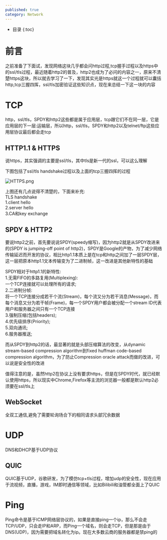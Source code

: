 ```yaml
---
published: true
category: Network
---
```

* 目录
{:toc}

# 前言  
之前准备了下面试，发现网络这块几乎都会问http过程,tcp握手过程以及https中的ssl/tls过程，最近随着http2的普及，http2也成为了必问的内容之一，原来不清楚https这块，所以就去学习了一下，发现其实光是https就这一个过程就可以囊括http,tcp三握四挥，ssl/tls加密验证这些知识点，现在来总结一下这一块的内容  

# TCP  
http，ssl/tls，SPDY和http2这些都是属于应用层，tcp跟它们不在同一层，它是应用层的下一层:运输层，所以http，ssl/tls，SPDY和http2以及telnet/ftp这些应用层协议最后都会走tcp  

## HTTP1.1 & HTTPS  
说https，其实强调的主要是ssl/tls，其中tls是新一代的ssl，可以这么理解  

下图包括了ssl/tls handshake过程以及上面的tcp三握四挥的过程  

![HTTPS.png](https://silbertmonaphia.github.io/assets/images/HTTPS.png)

上图还有几点说得不清楚的，下面来补充:  
TLS handshake  
1.client hello  
2.server hello  
3.CA和key exchange  

## SPDY & HTTP2  
要说http2之前，首先要说说SPDY(speedy缩写)，因为http2就是从SPDY改进来的(SPDY is jumping-off point of http2)，SPDY是Google的产物，为了减少网络传输延迟而开发的协议，相比http1.1本质上是在tcp和http之间加了一层SPDY层，这一层把原本http1.1文本传输变为了二进制帧，这一改进是其他新特性的基础  

SPDY相对于http1.1的新特性:  
1.无需FIFO的多路复用(Multiplexing):  
一个TCP连接就可以处理所有的请求;  
2.二进制分帧:  
将一个TCP连接分成若干个流(Stream)，每个流又分为若干消息(Message)，而每个消息又分为若干帧(Frame)，每一个SPDY用户都会被分配一个stream ID代表用户和服务器之间只有一个TCP连接  
3.强制压缩(包括headers);  
4.优先级排序(Priority);  
5.双向通讯;  
6.服务器推送;  

而从SPDY到http2的话，最显著的就是头部压缩算法的改变，从dynamic stream-based compression algorithm到fixed huffman code-based compression algorithm，为了防止Compression oracle attack而做的改进，可以说是安全性的改进  

值得注意的是，虽然http2在协议上没有要求https，但是在SPDY时代，就已经默认使用https，所以现实中Chrome,Firefox等主流的浏览器一般都是默认http2必须要在ssl/tls上  

## WebSocket  
全双工通信,避免了需要轮询场合下的相同请求头部冗余数据  

# UDP  
DNS和DHCP基于UDP协议  

## QUIC  
QUIC基于UDP，谷歌研发，为了模仿tcp+tls过程，增加udp的安全性，现在应用于流视频，直播，游戏，IM即时通信等领域，比如Bilibili和油管都全面上了QUIC  

# Ping  
Ping命令是基于ICMP网络层协议的，如果是直接ping一个ip，那么不会走TCP/UDP，只会走IP和ARP，而Ping一个域名，则会走TCP，但是那是由于DNS(UDP)，因为需要把域名转化为ip。现在大多数云商的服务器都是禁ping的  